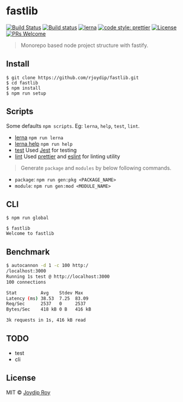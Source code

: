 # fastlib

[![Build Status](https://travis-ci.org/rjoydip/fastlib.svg?branch=master)](https://travis-ci.org/rjoydip/fastlib)
[![Build status](https://ci.appveyor.com/api/projects/status/qe5x7i3ift8q7rkv/branch/master?svg=true)](https://ci.appveyor.com/project/rjoydip/fastlib/branch/master)
[![lerna](https://img.shields.io/badge/maintained%20with-lerna-cc00ff.svg)](https://lernajs.io/)
[![code style: prettier](https://img.shields.io/badge/code_style-prettier-ff69b4.svg?style=flat-square)](https://github.com/prettier/prettier)
[![License](https://img.shields.io/npm/l/make-coverage-badge.svg)](https://github.com/rjoydip/fastlib/blob/master/LICENSE)
[![PRs Welcome](https://img.shields.io/badge/PRs-welcome-brightgreen.svg)](https://reactjs.org/docs/how-to-contribute.html#your-first-pull-request)

> Monorepo based node project structure with fastify.

## Install

```
$ git clone https://github.com/rjoydip/fastlib.git
$ cd fastlib
$ npm install
$ npm run setup
```

## Scripts

Some defaults `npm scripts`. Eg: `lerna`, `help`, `test`, `lint`.

- [lerna](https://lernajs.io/) `npm run lerna`
- [lerna help](#scripts) `npm run help`
- [test](#scripts) Used [Jest](https://jestjs.io/) for testing
- [lint](#scripts) Used [prettier](https://prettier.io/) and [eslint](https://eslint.org/) for linting utility

> Generate `package` and `modules` by below following commands.

- `package`: `npm run gen:pkg <PACKAGE_NAME>`
- `module`: `npm run gen:mod <MODULE_NAME>`

## CLI

```
$ npm run global
```

```
$ fastlib
Welcome to fastlib
```

## Benchmark

```sh
$ autocannon -d 1 -c 100 http:/
/localhost:3000
Running 1s test @ http://localhost:3000
100 connections

Stat         Avg    Stdev Max
Latency (ms) 38.53  7.25  83.09
Req/Sec      2537   0     2537
Bytes/Sec    418 kB 0 B   416 kB

3k requests in 1s, 416 kB read
```

## TODO

- test
- cli

## License

MIT © [Joydip Roy](https://github.com/rjoydip)
